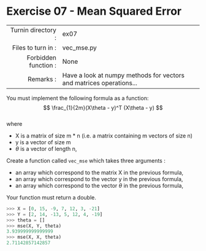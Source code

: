# Exercise 07 - Mean Squared Error

|                         |                    |
| -----------------------:| ------------------ |
|   Turnin directory :    |  ex07              |
|   Files to turn in :    |  vec_mse.py        |
|   Forbidden function :  |  None              |
|   Remarks :             | Have a look at numpy methods for vectors and matrices operations...|

You must implement the following formula as a function:  
$$
\frac_{1}{2m}(X\theta - y)^T (X\theta - y)
$$   
where  
- X is a matrix of size m * n (i.e. a matrix containing m vectors of size n)
- y is a vector of size m 
- $\theta$ is a vector of length n,

Create a function called `vec_mse` which takes three arguments : 
  - an array which correspond to the matrix X in the previous formula,
  - an array which correspond to the vector y in the previous formula,
  - an array which correspond to the vector $\theta$ in the previous formula,

Your function must return a double.

```python
>>> X = [0, 15, -9, 7, 12, 3, -21]
>>> Y = [2, 14, -13, 5, 12, 4, -19]
>>> theta = []
>>> mse(X, Y, theta)
3.939999999999999
>>> mse(X, X, theta)
2.71142857142857
```


